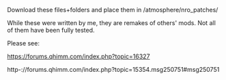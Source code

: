 Download these files+folders and place them in /atmosphere/nro_patches/

While these were written by me, they are remakes of others' mods. Not all of them have been fully tested.

Please see:

https://forums.qhimm.com/index.php?topic=16327

http-://forums.qhimm.com/index.php?topic=15354.msg250751#msg250751
